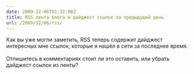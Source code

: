 ```yaml
---
date: 2009-12-06T01:32:00Z
title: RSS лента блога и дайджест ссылок за предыдущий день
url: /2009/12/06/rss/
---
```


Как вы уже могли заметить, RSS теперь содержит дайджест интересных мне ссылок, которые я нашёл в сети за последнее время.<br />
<br />
Отпишитесь в комментариях стоит ли это оставить, или убрать дайджест ссылок из ленты?
